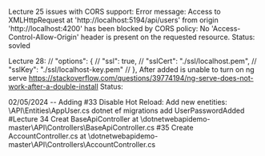 Lecture 25 issues with CORS support:
Error message: Access to XMLHttpRequest at 'http://localhost:5194/api/users' from origin 'http://localhost:4200' 
has been blocked by CORS policy: No 'Access-Control-Allow-Origin' header is present on the requested resource.
Status: sovled 


Lecture 28:
         // "options": {
         //   "ssl": true,
         //   "sslCert": "./ssl/localhost.pem",
         //   "sslKey": "./ssl/localhost-key.pem"
         //  },
After added is unable to turn on ng serve
https://stackoverflow.com/questions/39774194/ng-serve-does-not-work-after-a-double-install
Status:

02/05/2024
-- Adding 
#33
Disable Hot Reload:
Add new enetities: \API\Entities\AppUser.cs
dotnet ef migrations add UserPasswordAdded 
#Lecture 34 
Creat BaseApiController at \dotnetwebapidemo-master\API\Controllers\BaseApiController.cs
#35
Create AccountController.cs at \dotnetwebapidemo-master\API\Controllers\AccountController.cs
